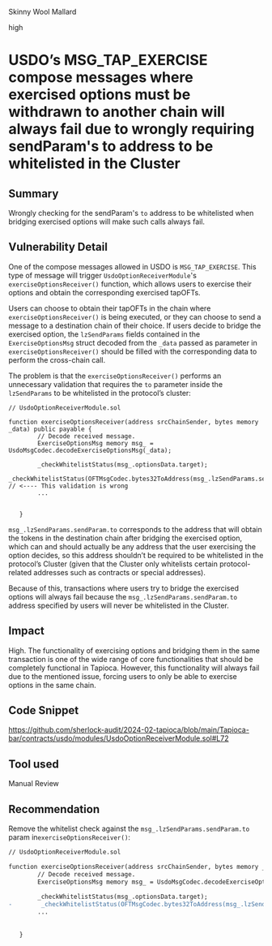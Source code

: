 Skinny Wool Mallard

high

# USDO’s MSG_TAP_EXERCISE compose messages where exercised options must be withdrawn to another chain will always fail due to wrongly requiring sendParam's to address to be whitelisted in the Cluster

## Summary

Wrongly checking for the sendParam's `to` address to be whitelisted when bridging exercised options will make such calls always fail.

## Vulnerability Detail

One of the compose messages allowed in USDO is `MSG_TAP_EXERCISE`. This type of message will trigger `UsdoOptionReceiverModule`'s `exerciseOptionsReceiver()` function, which allows users to exercise their options and obtain the corresponding exercised tapOFTs.

Users can choose to obtain their tapOFTs in the chain where `exerciseOptionsReceiver()` is being executed, or they can choose to send a message to a destination chain of their choice. If users decide to bridge the exercised option, the `lzSendParams` fields contained in the `ExerciseOptionsMsg` struct decoded from the `_data` passed as parameter in `exerciseOptionsReceiver()` should be filled with the corresponding data to perform the cross-chain call.

The problem is that  the `exerciseOptionsReceiver()` performs an unnecessary validation that requires the `to` parameter inside the `lzSendParams` to be whitelisted in the protocol’s cluster:

```solidity
// UsdoOptionReceiverModule.sol

function exerciseOptionsReceiver(address srcChainSender, bytes memory _data) public payable {
        // Decode received message.
        ExerciseOptionsMsg memory msg_ = UsdoMsgCodec.decodeExerciseOptionsMsg(_data);
  
        _checkWhitelistStatus(msg_.optionsData.target);
        _checkWhitelistStatus(OFTMsgCodec.bytes32ToAddress(msg_.lzSendParams.sendParam.to)); // <---- This validation is wrong 
        ...
        
        
   }
```

`msg_.lzSendParams.sendParam.to` corresponds to the address that will obtain the tokens in the destination chain after bridging the exercised option, which can and should actually be any address that the user exercising the option decides, so this address shouldn’t be required to be whitelisted in the protocol’s Cluster (given that the Cluster only whitelists certain protocol-related addresses such as contracts or special addresses).

Because of this, transactions where users try to bridge the exercised options will always fail because the  `msg_.lzSendParams.sendParam.to` address specified by users will never be whitelisted in the Cluster.

## Impact

High. The functionality of exercising options and bridging them in the same transaction is one of the wide range of core functionalities that should be completely functional in Tapioca. However, this functionality will always fail due to the mentioned issue, forcing users to only be able to exercise options in the same chain.

## Code Snippet

https://github.com/sherlock-audit/2024-02-tapioca/blob/main/Tapioca-bar/contracts/usdo/modules/UsdoOptionReceiverModule.sol#L72

## Tool used

Manual Review

## Recommendation

Remove the whitelist check against the `msg_.lzSendParams.sendParam.to` param in`exerciseOptionsReceiver()`:

```diff
// UsdoOptionReceiverModule.sol

function exerciseOptionsReceiver(address srcChainSender, bytes memory _data) public payable {
        // Decode received message.
        ExerciseOptionsMsg memory msg_ = UsdoMsgCodec.decodeExerciseOptionsMsg(_data);
  
        _checkWhitelistStatus(msg_.optionsData.target);
-        _checkWhitelistStatus(OFTMsgCodec.bytes32ToAddress(msg_.lzSendParams.sendParam.to)); 
        ...
        
        
   }
```
